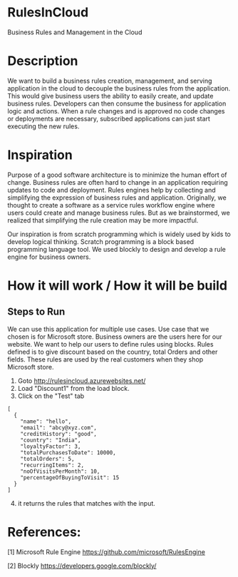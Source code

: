 # RulesInCloud
Business Rules and Management in the Cloud

# Description
We want to build a business rules creation, management, and serving application in the cloud to decouple the business rules from the application. This would give business users the ability to easily create, and update business rules. Developers can then consume the business for application logic and actions. When a rule changes and is approved no code changes or deployments are necessary, subscribed applications can just start executing the new rules.

# Inspiration
Purpose of a good software architecture is to minimize the human effort of change. Business rules are often hard to change in an application requiring updates to code and deployment. Rules engines help by collecting and simplifying the expression of business rules and application. Originally, we thought to create a software as a service rules workflow engine where users could create and manage business rules. But as we brainstormed, we realized that simplifying the rule creation may be more impactful.

Our inspiration is from scratch programming which is widely used by kids to develop logical thinking. Scratch programming is a block based programming language tool. We used blockly to design and develop a rule engine for business owners. 

# How it will work / How it will be build
## Steps to Run 

We can use this application for multiple use cases. Use case that we chosen is for Microsoft store. Business owners are the users here for our website. We want to help our users to define rules using blocks. Rules defined is to give discount based on the country, total Orders and other fields.  These rules are used by the real customers when they shop Microsoft store.  

1) Goto http://rulesincloud.azurewebsites.net/
2) Load "Discount1" from the load block. 
3) Click on the "Test" tab
``` 
[
  {
    "name": "hello",
    "email": "abcy@xyz.com",
    "creditHistory": "good",
    "country": "India",
    "loyaltyFactor": 3,
    "totalPurchasesToDate": 10000,
    "totalOrders": 5,
    "recurringItems": 2,
    "noOfVisitsPerMonth": 10,
    "percentageOfBuyingToVisit": 15
  }
]
```
4) it returns the rules that matches with the input. 

# References:
[1] Microsoft Rule Engine https://github.com/microsoft/RulesEngine

[2] Blockly https://developers.google.com/blockly/
